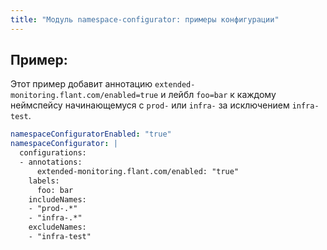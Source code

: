 ```yaml
---
title: "Модуль namespace-configurator: примеры конфигурации"
---
```


## Пример:

Этот пример добавит аннотацию `extended-monitoring.flant.com/enabled=true` и лейбл `foo=bar` к каждому неймспейсу начинающемуся с `prod-` или `infra-` за исключением `infra-test`.

```yaml
namespaceConfiguratorEnabled: "true"
namespaceConfigurator: |
  configurations:
  - annotations:
      extended-monitoring.flant.com/enabled: "true"
    labels:
      foo: bar
    includeNames:
    - "prod-.*"
    - "infra-.*"
    excludeNames:
    - "infra-test"
```
